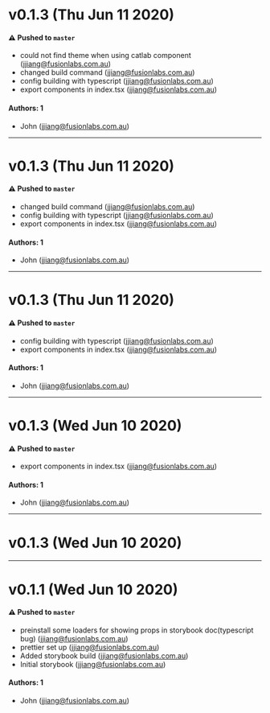 # v0.1.3 (Thu Jun 11 2020)

#### ⚠️ Pushed to `master`

- could not find theme when using catlab component (jjiang@fusionlabs.com.au)
- changed build command (jjiang@fusionlabs.com.au)
- config building with typescript (jjiang@fusionlabs.com.au)
- export components in index.tsx (jjiang@fusionlabs.com.au)

#### Authors: 1

- John (jjiang@fusionlabs.com.au)

---

# v0.1.3 (Thu Jun 11 2020)

#### ⚠️ Pushed to `master`

- changed build command (jjiang@fusionlabs.com.au)
- config building with typescript (jjiang@fusionlabs.com.au)
- export components in index.tsx (jjiang@fusionlabs.com.au)

#### Authors: 1

- John (jjiang@fusionlabs.com.au)

---

# v0.1.3 (Thu Jun 11 2020)

#### ⚠️ Pushed to `master`

- config building with typescript (jjiang@fusionlabs.com.au)
- export components in index.tsx (jjiang@fusionlabs.com.au)

#### Authors: 1

- John (jjiang@fusionlabs.com.au)

---

# v0.1.3 (Wed Jun 10 2020)

#### ⚠️ Pushed to `master`

- export components in index.tsx (jjiang@fusionlabs.com.au)

#### Authors: 1

- John (jjiang@fusionlabs.com.au)

---

# v0.1.3 (Wed Jun 10 2020)



---

# v0.1.1 (Wed Jun 10 2020)

#### ⚠️ Pushed to `master`

- preinstall some loaders for showing props in storybook doc(typescript bug) (jjiang@fusionlabs.com.au)
- prettier set up (jjiang@fusionlabs.com.au)
- Added storybook build (jjiang@fusionlabs.com.au)
- Initial storybook (jjiang@fusionlabs.com.au)

#### Authors: 1

- John (jjiang@fusionlabs.com.au)
